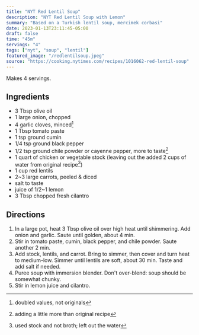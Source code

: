```yaml
---
title: "NYT Red Lentil Soup"
description: "NYT Red Lentil Soup with Lemon"
summary: "Based on a Turkish lentil soup, mercimek corbasi"
date: 2023-01-13T23:11:45-05:00
draft: false
time: "45m"
servings: "4"
tags: ["nyt", "soup", "lentil"]
featured_image: "/redlentilsoup.jpeg"
source: "https://cooking.nytimes.com/recipes/1016062-red-lentil-soup"
---
```


Makes 4 servings.

## Ingredients

- 3 Tbsp olive oil
- 1 large onion, chopped
- 4 garlic cloves, minced[^1]
- 1 Tbsp tomato paste
- 1 tsp ground cumin
- 1/4 tsp ground black pepper
- 1/2 tsp ground chile powder or cayenne pepper, more to taste[^2]
- 1 quart of chicken or vegetable stock (leaving out the added 2 cups of water from original recipe[^3])
- 1 cup red lentils
- 2~3 large carrots, peeled & diced
- salt to taste
- juice of 1/2~1 lemon
- 3 Tbsp chopped fresh cilantro

## Directions

1. In a large pot, heat 3 Tbsp olive oil over high heat until shimmering. Add onion and garlic. Saute until golden, about 4 min.
2. Stir in tomato paste, cumin,  black pepper, and chile powder. Saute another 2 min.
3. Add stock, lentils, and carrot. Bring to simmer, then cover and turn heat to medium-low. Simmer until lentils are soft, about 30 min. Taste and add salt if needed.
4. Puree soup with immersion blender. Don't over-blend: soup should be somewhat chunky.
5. Stir in lemon juice and cilantro.

[^1]: doubled values, not originals
[^2]: adding a little more than original recipe
[^3]: used stock and not broth; left out the water
